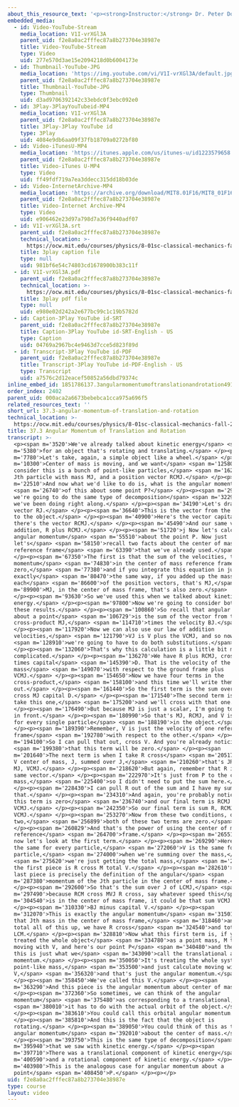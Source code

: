 ```yaml
---
about_this_resource_text: '<p><strong>Instructor:</strong> Dr. Peter Dourmashkin</p>'
embedded_media:
  - id: Video-YouTube-Stream
    media_location: V1I-vrXGl3A
    parent_uid: f2e8a0ac2fffec87a8b273704e38987e
    title: Video-YouTube-Stream
    type: Video
    uid: 277e570d3ae15e2094218d0b6004173e
  - id: Thumbnail-YouTube-JPG
    media_location: 'https://img.youtube.com/vi/V1I-vrXGl3A/default.jpg'
    parent_uid: f2e8a0ac2fffec87a8b273704e38987e
    title: Thumbnail-YouTube-JPG
    type: Thumbnail
    uid: d3ad9706392142c33ebdc0f3ebc092e0
  - id: 3Play-3PlayYouTubeid-MP4
    media_location: V1I-vrXGl3A
    parent_uid: f2e8a0ac2fffec87a8b273704e38987e
    title: 3Play-3Play YouTube id
    type: 3Play
    uid: 4084e9db6aa09f37fb18709a0272bf80
  - id: Video-iTunesU-MP4
    media_location: 'https://itunes.apple.com/us/itunes-u/id1223579658'
    parent_uid: f2e8a0ac2fffec87a8b273704e38987e
    title: Video-iTunes U-MP4
    type: Video
    uid: ff49fdf719a7ea3ddecc315dd18b03de
  - id: Video-InternetArchive-MP4
    media_location: 'https://archive.org/download/MIT8.01F16/MIT8_01F16_L36v01_360p.mp4'
    parent_uid: f2e8a0ac2fffec87a8b273704e38987e
    title: Video-Internet Archive-MP4
    type: Video
    uid: e906462e23d97a798d7a36f9440adf07
  - id: V1I-vrXGl3A.srt
    parent_uid: f2e8a0ac2fffec87a8b273704e38987e
    technical_location: >-
      https://ocw.mit.edu/courses/physics/8-01sc-classical-mechanics-fall-2016/week-12-rotations-and-translation-rolling/37.3-angular-momentum-of-translation-and-rotation/37.3-angular-momentum-of-translation-and-rotation/V1I-vrXGl3A.srt
    title: 3play caption file
    type: null
    uid: 981bf6e54c74803cd1678900b383c11f
  - id: V1I-vrXGl3A.pdf
    parent_uid: f2e8a0ac2fffec87a8b273704e38987e
    technical_location: >-
      https://ocw.mit.edu/courses/physics/8-01sc-classical-mechanics-fall-2016/week-12-rotations-and-translation-rolling/37.3-angular-momentum-of-translation-and-rotation/37.3-angular-momentum-of-translation-and-rotation/V1I-vrXGl3A.pdf
    title: 3play pdf file
    type: null
    uid: e980e02d242a2e677bc99c1c19b5782d
  - id: Caption-3Play YouTube id-SRT
    parent_uid: f2e8a0ac2fffec87a8b273704e38987e
    title: Caption-3Play YouTube id-SRT-English - US
    type: Caption
    uid: 04769a2967bc4e9463d7cce5d823f89d
  - id: Transcript-3Play YouTube id-PDF
    parent_uid: f2e8a0ac2fffec87a8b273704e38987e
    title: Transcript-3Play YouTube id-PDF-English - US
    type: Transcript
    uid: a7576c2d12eacef50852a56dbd79374c
inline_embed_id: 1851786137.3angularmomentumoftranslationandrotation49155017
order_index: 2402
parent_uid: 000aca2a6673bebebca1cca975a696f5
related_resources_text: ''
short_url: 37.3-angular-momentum-of-translation-and-rotation
technical_location: >-
  https://ocw.mit.edu/courses/physics/8-01sc-classical-mechanics-fall-2016/week-12-rotations-and-translation-rolling/37.3-angular-momentum-of-translation-and-rotation/37.3-angular-momentum-of-translation-and-rotation
title: 37.3 Angular Momentum of Translation and Rotation
transcript: >-
  <p><span m='3520'>We've already talked about kinetic energy</span> <span
  m='5380'>for an object that's rotating and translating.</span> </p><p><span
  m='7780'>Let's take, again, a simple object like a wheel.</span> </p><p><span
  m='10300'>Center of mass is moving, and we want</span> <span m='12580'>to
  consider this is a bunch of point-like particles,</span> <span m='16280'>th
  Jth particle with mass MJ, and a position vector RCMJ.</span> </p><p><span
  m='22510'>And now what we'd like to do is, what is the angular momentum</span>
  <span m='26740'>of this about some point P?</span> </p><p><span m='29950'>And
  we're going to do the same type of decomposition</span> <span m='32290'>that
  we've been doing right along.</span> </p><p><span m='34190'>Let's draw the
  vector RJ.</span> </p><p><span m='36640'>This is the vector from the point P
  to the object.</span> </p><p><span m='40900'>Here's the vector capital R, and
  there's the vector RCMJ.</span> </p><p><span m='45490'>And our same vector
  addition, R plus RCMJ.</span> </p><p><span m='51720'>j Now let's calculate the
  angular momentum</span> <span m='55510'>about the point P. Now just
  let's</span> <span m='58150'>recall two facts about the center of mass
  reference frame</span> <span m='63390'>that we've already used.</span>
  </p><p><span m='67350'>The first is that the sum of the velocities, the
  momentum</span> <span m='74830'>in the center of mass reference frame is
  zero,</span> <span m='77380'>and if you integrate this equation in just
  exactly</span> <span m='80470'>the same way, if you added up the mass times
  each</span> <span m='86600'>of the position vectors, that's MJ,</span> <span
  m='89900'>MJ, in the center of mass frame, that's also zero.</span>
  </p><p><span m='93630'>So we've used this when we talked about kinetic
  energy.</span> </p><p><span m='97800'>Now we're going to consider both of
  these results.</span> </p><p><span m='100860'>So recall that angular momentum
  about a point</span> <span m='106729'>is the sum of the vector from the point,
  cross-product MJ,</span> <span m='114710'>times the velocity BJ.</span>
  </p><p><span m='117920'>Now we can also use our law of addition
  velocities,</span> <span m='121790'>VJ is V plus the VCMJ, and so now</span>
  <span m='128910'>we're going to have to do both substitutions.</span>
  </p><p><span m='132060'>That's why this calculation is a little bit more
  complicated.</span> </p><p><span m='136270'>We have R plus RCMJ, cross MJ
  times capital</span> <span m='145390'>D. That is the velocity of the center of
  mass</span> <span m='149070'>with respect to the ground frame plus
  VCMJ.</span> </p><p><span m='154650'>Now we have four terms in the
  cross-product,</span> <span m='158100'>and this time we'll write them all
  out.</span> </p><p><span m='161440'>So the first term is the sum over J of R
  cross MJ capital D.</span> </p><p><span m='171540'>The second term is, we'll
  take this one,</span> <span m='175200'>and we'll cross with that one.</span>
  </p><p><span m='176490'>But because MJ is just a scalar, I'm going to pull it
  in front.</span> </p><p><span m='180990'>So that's MJ, RCMJ, and V is the same
  for every single particle</span> <span m='188190'>in the object.</span>
  </p><p><span m='189390'>Remember, V is just the velocity of one reference
  frame</span> <span m='192780'>with respect to the other.</span> </p><p><span
  m='194100'>So I can pull that out, cross V. And you're already noticing</span>
  <span m='199380'>that this term will be zero.</span> </p><p><span
  m='201640'>The next term is when I take R cross</span> <span m='205170'>MJVJ,
  V center of mass, J, summed over J,</span> <span m='210260'>that's JR cross
  MJ, VCMJ.</span> </p><p><span m='218620'>But again, remember that R is the
  same vector.</span> </p><p><span m='222970'>It's just from P to the center of
  mass,</span> <span m='225400'>so I didn't need to put the sum here.</span>
  </p><p><span m='228430'>I can pull R out of the sum and I have my sum like
  that.</span> </p><p><span m='234310'>And again, you're probably noticing that
  this term is zero</span> <span m='236740'>and our final term is RCMJ cross MJ
  VCMJ.</span> </p><p><span m='242350'>So our final term is sum R, RCMJ cross MJ
  VCMJ.</span> </p><p><span m='253270'>Now from these two conditions, one and
  two,</span> <span m='256899'>both of these two terms are zero.</span>
  </p><p><span m='260829'>And that's the power of using the center of mass
  reference</span> <span m='264700'>frame.</span> </p><p><span m='265510'>So LP,
  now let's look at the first term.</span> </p><p><span m='269290'>Here, R is
  the same for every particle,</span> <span m='272060'>V is the same for every
  particle,</span> <span m='274000'>when we're summing over the mass,</span>
  <span m='275620'>we're just getting the total mass,</span> <span m='277510'>so
  the first piece is R cross M total V.</span> </p><p><span m='282610'>And this
  last piece is precisely the definition of the angular</span> <span
  m='287380'>momentum of the Jth particle in the center of mass frame.</span>
  </p><p><span m='292600'>So that's the sum over J of LCMJ,</span> <span
  m='297490'>because RCM cross MVJ R cross, say whatever speed this</span> <span
  m='304540'>is in the center of mass frame, it could be that sum VCMJ.</span>
  </p><p><span m='310330'>BJ minus capital V.</span> </p><p><span
  m='312070'>This is exactly the angular momentum</span> <span m='315010'>of
  that Jth mass in the center of mass frame,</span> <span m='318460'>and when we
  total all of this up, we have R cross</span> <span m='324540'>and total V plus
  LCM.</span> </p><p><span m='328810'>Now what this first term is, if you
  treated the whole object</span> <span m='334780'>as a point mass, M total,
  moving with V, and here's our point P</span> <span m='340480'>and there's R,
  this is just what we</span> <span m='343090'>call the translational angular
  momentum.</span> </p><p><span m='350050'>It's treating the whole system as a
  point-like mass,</span> <span m='353500'>and just calculate moving with speed
  V,</span> <span m='356320'>and that's just the angular momentum.</span>
  </p><p><span m='358450'>We've called this V.</span> </p><p><span
  m='363290'>And this piece is the angular momentum about center of mass.</span>
  </p><p><span m='372360'>So sometimes, we can think of the angular
  momentum</span> <span m='375480'>as corresponding to a translational,</span>
  <span m='380010'>it has to do with the actual orbit of the object.</span>
  </p><p><span m='383610'>You could call this orbital angular momentum.</span>
  </p><p><span m='385810'>And this is the fact that the object is
  rotating.</span> </p><p><span m='389050'>You could think of this as the spin
  angular momentum</span> <span m='392010'>about the center of mass.</span>
  </p><p><span m='393750'>This is the same type of decomposition</span> <span
  m='395940'>that we saw with kinetic energy.</span> </p><p><span
  m='397710'>There was a translational component of kinetic energy</span> <span
  m='400590'>and a rotational component of kinetic energy.</span> </p><p><span
  m='403980'>This is the analogous case for angular momentum about a
  point</span> <span m='408450'>P.</span> </p><p></p>
uid: f2e8a0ac2fffec87a8b273704e38987e
type: course
layout: video
---
```

